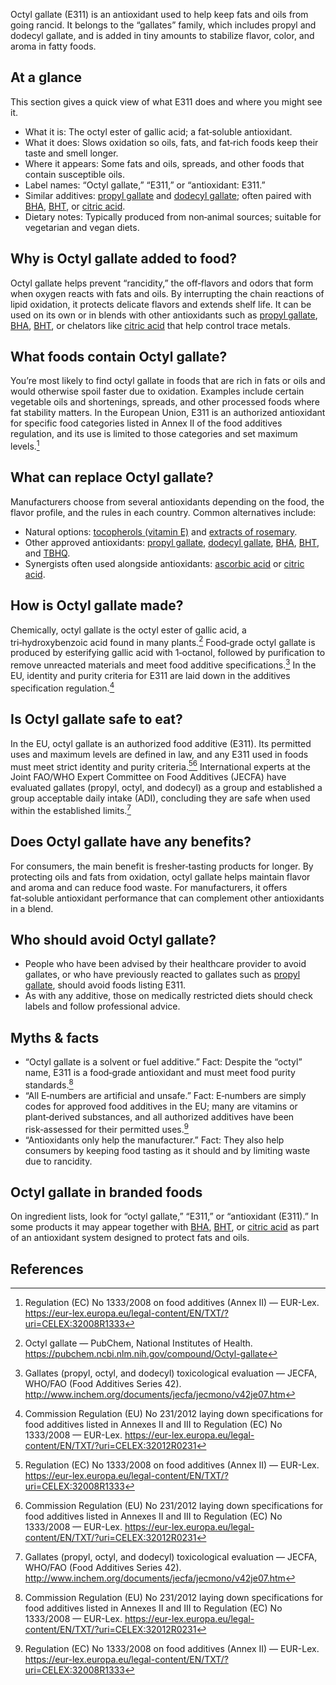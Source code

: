 Octyl gallate (E311) is an antioxidant used to help keep fats and oils from going rancid. It belongs to the “gallates” family, which includes propyl and dodecyl gallate, and is added in tiny amounts to stabilize flavor, color, and aroma in fatty foods.

<!--more-->

## At a glance
This section gives a quick view of what E311 does and where you might see it.

- What it is: The octyl ester of gallic acid; a fat‑soluble antioxidant.
- What it does: Slows oxidation so oils, fats, and fat‑rich foods keep their taste and smell longer.
- Where it appears: Some fats and oils, spreads, and other foods that contain susceptible oils.
- Label names: “Octyl gallate,” “E311,” or “antioxidant: E311.”
- Similar additives: [propyl gallate](/e310-propyl-gallate) and [dodecyl gallate](/e312-dodecyl-gallate); often paired with [BHA](/e320-butylated-hydroxyanisole-bha), [BHT](/e321-butylated-hydroxytoluene), or [citric acid](/e330-citric-acid).
- Dietary notes: Typically produced from non‑animal sources; suitable for vegetarian and vegan diets.

## Why is Octyl gallate added to food?
Octyl gallate helps prevent “rancidity,” the off‑flavors and odors that form when oxygen reacts with fats and oils. By interrupting the chain reactions of lipid oxidation, it protects delicate flavors and extends shelf life. It can be used on its own or in blends with other antioxidants such as [propyl gallate](/e310-propyl-gallate), [BHA](/e320-butylated-hydroxyanisole-bha), [BHT](/e321-butylated-hydroxytoluene), or chelators like [citric acid](/e330-citric-acid) that help control trace metals.

## What foods contain Octyl gallate?
You’re most likely to find octyl gallate in foods that are rich in fats or oils and would otherwise spoil faster due to oxidation. Examples include certain vegetable oils and shortenings, spreads, and other processed foods where fat stability matters. In the European Union, E311 is an authorized antioxidant for specific food categories listed in Annex II of the food additives regulation, and its use is limited to those categories and set maximum levels.[^2]

## What can replace Octyl gallate?
Manufacturers choose from several antioxidants depending on the food, the flavor profile, and the rules in each country. Common alternatives include:
- Natural options: [tocopherols (vitamin E)](/e306-tocopherol-rich-extract) and [extracts of rosemary](/e392-extracts-of-rosemary).
- Other approved antioxidants: [propyl gallate](/e310-propyl-gallate), [dodecyl gallate](/e312-dodecyl-gallate), [BHA](/e320-butylated-hydroxyanisole-bha), [BHT](/e321-butylated-hydroxytoluene), and [TBHQ](/e319-tertiary-butylhydroquinone-tbhq).
- Synergists often used alongside antioxidants: [ascorbic acid](/e300-ascorbic-acid) or [citric acid](/e330-citric-acid).

## How is Octyl gallate made?
Chemically, octyl gallate is the octyl ester of gallic acid, a tri‑hydroxybenzoic acid found in many plants.[^4] Food‑grade octyl gallate is produced by esterifying gallic acid with 1‑octanol, followed by purification to remove unreacted materials and meet food additive specifications.[^3] In the EU, identity and purity criteria for E311 are laid down in the additives specification regulation.[^1]

## Is Octyl gallate safe to eat?
In the EU, octyl gallate is an authorized food additive (E311). Its permitted uses and maximum levels are defined in law, and any E311 used in foods must meet strict identity and purity criteria.[^2][^1] International experts at the Joint FAO/WHO Expert Committee on Food Additives (JECFA) have evaluated gallates (propyl, octyl, and dodecyl) as a group and established a group acceptable daily intake (ADI), concluding they are safe when used within the established limits.[^3]

## Does Octyl gallate have any benefits?
For consumers, the main benefit is fresher‑tasting products for longer. By protecting oils and fats from oxidation, octyl gallate helps maintain flavor and aroma and can reduce food waste. For manufacturers, it offers fat‑soluble antioxidant performance that can complement other antioxidants in a blend.

## Who should avoid Octyl gallate?
- People who have been advised by their healthcare provider to avoid gallates, or who have previously reacted to gallates such as [propyl gallate](/e310-propyl-gallate), should avoid foods listing E311.
- As with any additive, those on medically restricted diets should check labels and follow professional advice.

## Myths & facts
- “Octyl gallate is a solvent or fuel additive.” Fact: Despite the “octyl” name, E311 is a food‑grade antioxidant and must meet food purity standards.[^1]
- “All E‑numbers are artificial and unsafe.” Fact: E‑numbers are simply codes for approved food additives in the EU; many are vitamins or plant‑derived substances, and all authorized additives have been risk‑assessed for their permitted uses.[^2]
- “Antioxidants only help the manufacturer.” Fact: They also help consumers by keeping food tasting as it should and by limiting waste due to rancidity.

## Octyl gallate in branded foods
On ingredient lists, look for “octyl gallate,” “E311,” or “antioxidant (E311).” In some products it may appear together with [BHA](/e320-butylated-hydroxyanisole-bha), [BHT](/e321-butylated-hydroxytoluene), or [citric acid](/e330-citric-acid) as part of an antioxidant system designed to protect fats and oils.

## References
[^1]: Commission Regulation (EU) No 231/2012 laying down specifications for food additives listed in Annexes II and III to Regulation (EC) No 1333/2008 — EUR-Lex. https://eur-lex.europa.eu/legal-content/EN/TXT/?uri=CELEX:32012R0231
[^2]: Regulation (EC) No 1333/2008 on food additives (Annex II) — EUR-Lex. https://eur-lex.europa.eu/legal-content/EN/TXT/?uri=CELEX:32008R1333
[^3]: Gallates (propyl, octyl, and dodecyl) toxicological evaluation — JECFA, WHO/FAO (Food Additives Series 42). http://www.inchem.org/documents/jecfa/jecmono/v42je07.htm
[^4]: Octyl gallate — PubChem, National Institutes of Health. https://pubchem.ncbi.nlm.nih.gov/compound/Octyl-gallate
